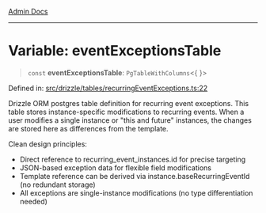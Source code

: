 [Admin Docs](/)

***

# Variable: eventExceptionsTable

> `const` **eventExceptionsTable**: `PgTableWithColumns`\<\{ \}\>

Defined in: [src/drizzle/tables/recurringEventExceptions.ts:22](https://github.com/Sourya07/talawa-api/blob/3df16fa5fb47e8947dc575f048aef648ae9ebcf8/src/drizzle/tables/recurringEventExceptions.ts#L22)

Drizzle ORM postgres table definition for recurring event exceptions.
This table stores instance-specific modifications to recurring events.
When a user modifies a single instance or "this and future" instances,
the changes are stored here as differences from the template.

Clean design principles:
- Direct reference to recurring_event_instances.id for precise targeting
- JSON-based exception data for flexible field modifications
- Template reference can be derived via instance.baseRecurringEventId (no redundant storage)
- All exceptions are single-instance modifications (no type differentiation needed)

